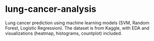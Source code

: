 # lung-cancer-analysis
Lung cancer prediction using machine learning models (SVM, Random Forest, Logistic Regression). The dataset is from Kaggle, with EDA and visualizations (heatmap, histograms, countplot) included.

